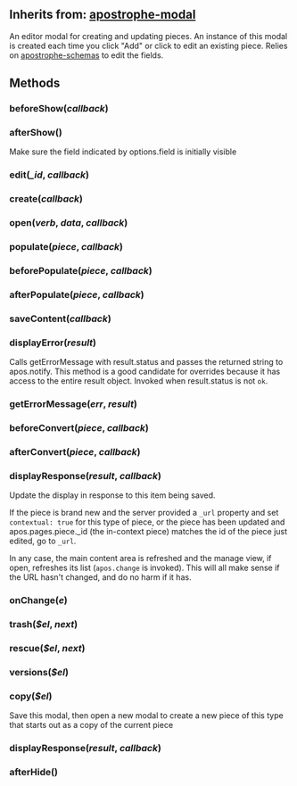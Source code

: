 ## Inherits from: [apostrophe-modal](../apostrophe-modal/browser-apostrophe-modal.md)
An editor modal for creating and updating pieces. An instance of this modal is created
each time you click "Add" or click to edit an existing piece. Relies on
[apostrophe-schemas](https://docs.apostrophecms.org/apostrophe/modules/apostrophe-schemas) to edit the fields.


## Methods
### beforeShow(*callback*)

### afterShow()
Make sure the field indicated by options.field is initially visible
### edit(*_id*, *callback*)

### create(*callback*)

### open(*verb*, *data*, *callback*)

### populate(*piece*, *callback*)

### beforePopulate(*piece*, *callback*)

### afterPopulate(*piece*, *callback*)

### saveContent(*callback*)

### displayError(*result*)
Calls getErrorMessage with result.status and passes the
returned string to apos.notify. This method is a good
candidate for overrides because it has access to the
entire result object. Invoked when result.status
is not `ok`.
### getErrorMessage(*err*, *result*)

### beforeConvert(*piece*, *callback*)

### afterConvert(*piece*, *callback*)

### displayResponse(*result*, *callback*)
Update the display in response to this item being saved.

If the piece is brand new and the server provided
a `_url` property and set `contextual: true` for this
type of piece, or the piece has been updated and
apos.pages.piece._id (the in-context piece) matches the
id of the piece just edited, go to `_url`.

In any case, the main content area is refreshed and the manage
view, if open, refreshes its list (`apos.change` is invoked).
This will all make sense if the URL hasn't changed, and do no
harm if it has.
### onChange(*e*)

### trash(*$el*, *next*)

### rescue(*$el*, *next*)

### versions(*$el*)

### copy(*$el*)
Save this modal, then open a new modal to create a new piece of
this type that starts out as a copy of the current piece
### displayResponse(*result*, *callback*)

### afterHide()

